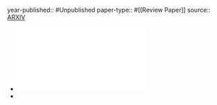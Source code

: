 year-published:: #Unpublished 
paper-type:: #[[Review Paper]] 
source:: [ARXIV](https://arxiv.org/abs/2408.14613)

- ![Security Concerns in IoT Light Bulbs: Investigating Covert Channels](../assets/2408.14613v1_1732656803976_0.pdf)
-